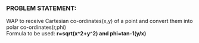 ### PROBLEM STATEMENT:

WAP to receive Cartesian co-ordinates(x,y) of a point and convert them into polar co-ordinates(r,phi)
      <br>Formula to be used:
                              **r=sqrt(x^2+y^2) and phi=tan-1(y/x)**
